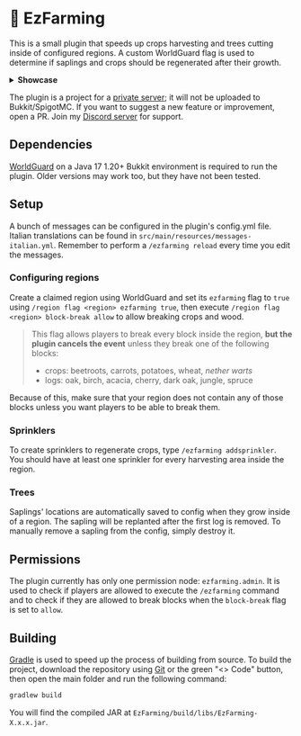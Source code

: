 # 🌾 EzFarming
This is a small plugin that speeds up crops harvesting and trees cutting inside of configured regions. A custom WorldGuard flag is used to determine if saplings and crops should be regenerated after their growth.

<details>
  <summary><strong>Showcase</strong></summary>
  <br>
  
  https://github.com/Remigio07/EzFarming/assets/31587616/c26479bb-90c0-43c6-929f-3d753fe7f549
  
  https://github.com/Remigio07/EzFarming/assets/31587616/0595e18d-e7b9-4e21-a86d-ec9d6d085440
</details>

The plugin is a project for a [private server](https://www.odysseymc.eu/); it will not be uploaded to Bukkit/SpigotMC.
If you want to suggest a new feature or improvement, open a PR. Join my [Discord server](https://remigio07.me/discord.gg/CPtysXTfQg) for support.

## Dependencies
[WorldGuard](https://dev.bukkit.org/projects/worldguard) on a Java 17 1.20+ Bukkit environment is required to run the plugin. Older versions may work too, but they have not been tested.

## Setup
A bunch of messages can be configured in the plugin's config.yml file. Italian translations can be found in `src/main/resources/messages-italian.yml`.
Remember to perform a `/ezfarming reload` every time you edit the messages.

### Configuring regions
Create a claimed region using WorldGuard and set its `ezfarming` flag to `true` using `/region flag <region> ezfarming true`, then execute `/region flag <region> block-break allow` to allow breaking crops and wood.

> This flag allows players to break every block inside the region, **but the plugin cancels the event** unless they break one of the following blocks:
> - crops: beetroots, carrots, potatoes, wheat, *nether warts*
> - logs: oak, birch, acacia, cherry, dark oak, jungle, spruce

Because of this, make sure that your region does not contain any of those blocks unless you want players to be able to break them.

### Sprinklers
To create sprinklers to regenerate crops, type `/ezfarming addsprinkler`.
You should have at least one sprinkler for every harvesting area inside the region.

### Trees
Saplings' locations are automatically saved to config when they grow inside of a region. The sapling will be replanted after the first log is removed.
To manually remove a sapling from the config, simply destroy it.

## Permissions
The plugin currently has only one permission node: `ezfarming.admin`. It is used to check if players are allowed to execute the `/ezfarming` command and to check if they are allowed to break blocks when the `block-break` flag is set to `allow`.

## Building
[Gradle](https://gradle.org) is used to speed up the process of building from source.
To build the project, download the repository using [Git](https://git-scm.com/downloads) or the green "<> Code" button, then open the main folder and run the following command:
```bat
gradlew build
```
You will find the compiled JAR at `EzFarming/build/libs/EzFarming-X.x.x.jar`.
